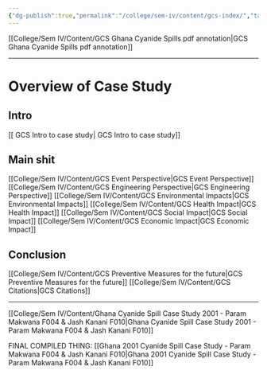```yaml
---
{"dg-publish":true,"permalink":"/college/sem-iv/content/gcs-index/","tags":["Case_Study","EVS"]}
---
```



[[College/Sem IV/Content/GCS Ghana Cyanide Spills pdf annotation\|GCS Ghana Cyanide Spills pdf annotation]]

___

# Overview of Case Study
## Intro
[[ GCS Intro to case study\| GCS Intro to case study]]


## Main shit

[[College/Sem IV/Content/GCS Event Perspective\|GCS Event Perspective]]
[[College/Sem IV/Content/GCS Engineering Perspective\|GCS Engineering Perspective]]
[[College/Sem IV/Content/GCS Environmental Impacts\|GCS Environmental Impacts]]
[[College/Sem IV/Content/GCS Health Impact\|GCS Health Impact]]
[[College/Sem IV/Content/GCS Social Impact\|GCS Social Impact]]
[[College/Sem IV/Content/GCS Economic Impact\|GCS Economic Impact]]



## Conclusion

[[College/Sem IV/Content/GCS Preventive Measures for the future\|GCS Preventive Measures for the future]]
[[College/Sem IV/Content/GCS Citations\|GCS Citations]]

___

[[College/Sem IV/Content/Ghana Cyanide Spill Case Study 2001 - Param Makwana F004 & Jash Kanani F010\|Ghana Cyanide Spill Case Study 2001 - Param Makwana F004 & Jash Kanani F010]]

FINAL COMPILED THING: [[Ghana 2001 Cyanide Spill Case Study - Param Makwana F004 & Jash Kanani F010\|Ghana 2001 Cyanide Spill Case Study - Param Makwana F004 & Jash Kanani F010]] 

